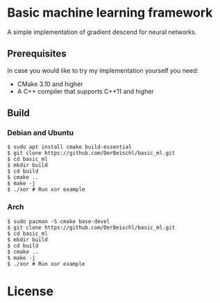 # Basic machine learning framework

A simple implementation of gradient descend for neural networks.

## Prerequisites

In case you would like to try my implementation yourself you need:

- CMake 3.10 and higher
- A C++ compiler that supports C++11 and higher

## Build

### Debian and Ubuntu

```shell
$ sudo apt install cmake build-essential
$ git clone https://github.com/DerBeischl/basic_ml.git
$ cd basic_ml
$ mkdir build
$ cd build
$ cmake ..
$ make -j
$ ./xor # Run xor example
```

### Arch

```shell
$ sudo pacman -S cmake base-devel
$ git clone https://github.com/DerBeischl/basic_ml.git
$ cd basic_ml
$ mkdir build
$ cd build
$ cmake ..
$ make -j
$ ./xor # Run xor example
```

# License
